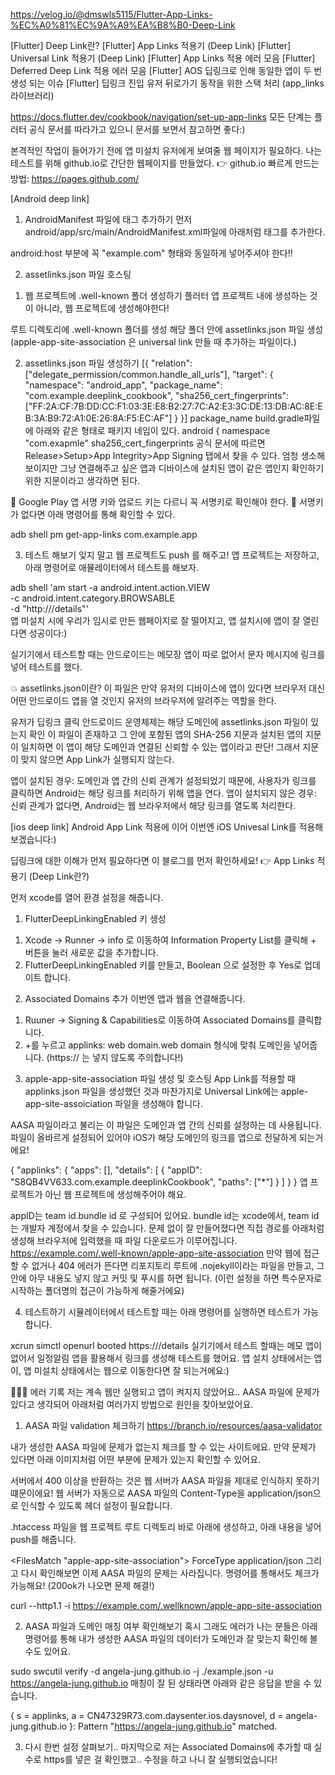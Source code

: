 https://velog.io/@dmswls5115/Flutter-App-Links-%EC%A0%81%EC%9A%A9%EA%B8%B0-Deep-Link

[Flutter] Deep Link란?
[Flutter] App Links 적용기 (Deep Link)
[Flutter] Universal Link 적용기 (Deep Link)
[Flutter] App Links 적용 에러 모음
[Flutter] Deferred Deep Link 적용 에러 모음
[Flutter] AOS 딥링크로 인해 동일한 앱이 두 번 생성 되는 이슈
[Flutter] 딥링크 진입 유저 뒤로가기 동작을 위한 스택 처리 (app_links 라이브러리)

https://docs.flutter.dev/cookbook/navigation/set-up-app-links
모든 단계는 플러터 공식 문서를 따라가고 있으니 문서를 보면서 참고하면 좋다:)


본격적인 작업이 들어가기 전에 앱 미설치 유저에게 보여줄 웹 페이지가 필요하다. 나는 테스트를 위해 github.io로 간단한 웹페이지를 만들었다.
👉 github.io 빠르게 만드는 방법: https://pages.github.com/

[Android deep link]
1. AndroidManifest 파일에 태그 추가하기
   먼저 android/app/src/main/AndroidManifest.xml파일에 아래처럼 태그를 추가한다.

android:host 부분에 꼭 "example.com" 형태와 동일하게 넣어주셔야 한다!!
<meta-data android:name="flutter_deeplinking_enabled" android:value="true" />
<intent-filter android:autoVerify="true">
<action android:name="android.intent.action.VIEW" />
<category android:name="android.intent.category.DEFAULT" />
<category android:name="android.intent.category.BROWSABLE" />
<data android:scheme="http" android:host="example.com" />
<data android:scheme="https" />
</intent-filter>

2. assetlinks.json 파일 호스팅
1) 웹 프로젝트에 .well-known 폴더 생성하기
   플러터 앱 프로젝트 내에 생성하는 것이 아니라, 웹 프로젝트에 생성해야한다!

루트 디렉토리에 .well-known 폴더를 생성
해당 폴더 안에 assetlinks.json 파일 생성
(apple-app-site-association 은 universal link 만들 때 추가하는 파일이다.)

2) assetlinks.json 파일 생성하기
   [{
   "relation": ["delegate_permission/common.handle_all_urls"],
   "target": {
   "namespace": "android_app",
   "package_name": "com.example.deeplink_cookbook",
   "sha256_cert_fingerprints":
   ["FF:2A:CF:7B:DD:CC:F1:03:3E:E8:B2:27:7C:A2:E3:3C:DE:13:DB:AC:8E:EB:3A:B9:72:A1:0E:26:8A:F5:EC:AF"]
   }
   }]
   package_name
   build.gradle파일에 아래와 같은 형태로 패키지 네임이 있다.
   android {
   namespace "com.exapmle"
   sha256_cert_fingerprints
   공식 문서에 따르면 Release>Setup>App Integrity>App Signing 탭에서 찾을 수 있다.
   엄청 생소해보이지만 그냥 연결해주고 싶은 앱과 디바이스에 설치된 앱이 같은 앱인지 확인하기 위한 지문이라고 생각하면 된다.

🚨 Google Play 앱 서명 키와 업로드 키는 다르니 꼭 서명키로 확인해야 한다.
🚨 서명키가 없다면 아래 명령어를 통해 확인할 수 있다.

adb shell pm get-app-links com.example.app

3. 테스트 해보기
   잊지 말고 웹 프로젝트도 push 를 해주고! 앱 프로젝트는 저장하고, 아래 명령어로 애뮬레이터에서 테스트를 해보자.

adb shell 'am start -a android.intent.action.VIEW \
-c android.intent.category.BROWSABLE \
-d "http://<web-domain>/details"' \
<package name>
앱 미설치 시에 우리가 임시로 만든 웹페이지로 잘 떨어지고, 앱 설치시에 앱이 잘 열린다면 성공이다:)

실기기에서 테스트할 때는 안드로이드는 메모장 앱이 따로 없어서 문자 메시지에 링크를 넣어 테스트를 했다.


💥 assetlinks.json이란?
이 파일은 만약 유저의 디바이스에 앱이 있다면 브라우저 대신 어떤 안드로이드 앱을 열 것인지 유저의 브라우저에 알려주는 역할을 한다.

유저가 딥링크 클릭
안드로이드 운영체제는 해당 도메인에 assetlinks.json 파일이 있는지 확인
이 파일이 존재하고 그 안에 포함된 앱의 SHA-256 지문과 설치된 앱의 지문이 일치하면
이 앱이 해당 도메인과 연결된 신뢰할 수 있는 앱이라고 판단!
그래서 지문이 맞지 않으면 App Link가 실행되지 않는다.

앱이 설치된 경우: 도메인과 앱 간의 신뢰 관계가 설정되었기 때문에, 사용자가 링크를 클릭하면 Android는 해당 링크를 처리하기 위해 앱을 연다.
앱이 설치되지 않은 경우: 신뢰 관계가 없다면, Android는 웹 브라우저에서 해당 링크를 열도록 처리한다.

[ios deep link]
Android App Link 적용에 이어 이번엔 iOS Univesal Link를 적용해보겠습니다:)

딥링크에 대한 이해가 먼저 필요하다면 이 블로그를 먼저 확인하세요!
👉 App Links 적용기 (Deep Link란?)

먼저 xcode를 열어 환경 설정을 해줍니다.

1. FlutterDeepLinkingEnabled 키 생성


1) Xcode -> Runner → info 로 이동하여 Information Property List를 클릭해 + 버튼을 눌러 새로운 값을 추가합니다.
2) FlutterDeepLinkingEnabled 키를 만들고, Boolean 으로 설정한 후 Yes로 업데이트 합니다.


2. Associated Domains 추가
   이번엔 앱과 웹을 연결해줍니다.

1) Ruuner → Signing & Capabilities로 이동하여 Associated Domains를 클릭합니다.
2) +를 누르고 applinks: web domain.web domain 형식에 맞춰 도메인을 넣어줍니다.
   (https:// 는 넣지 않도록 주의합니다!)



3. apple-app-site-association 파일 생성 및 호스팅
   App Link를 적용할 때 applinks.json 파일을 생성했던 것과 마찬가지로 Universal Link에는 apple-app-site-assoiciation 파일을 생성해야 합니다.

AASA 파일이라고 불리는 이 파일은 도메인과 앱 간의 신뢰를 설정하는 데 사용됩니다. 파일이 올바르게 설정되어 있어야 iOS가 해당 도메인의 링크를 앱으로 전달하게 되는거에요!

{
"applinks": {
"apps": [],
"details": [
{
"appID": "S8QB4VV633.com.example.deeplinkCookbook",
"paths": ["*"]
}
]
}
}
앱 프로젝트가 아닌 웹 프로젝트에 생성해주어야 해요.

appID는 team id.bundle id 로 구성되어 있어요.
bundle id는 xcode에서, team id는 개발자 계정에서 찾을 수 있습니다.
문제 없이 잘 만들어졌다면 직접 경로를 아래처럼 생성해 브라우저에 입력했을 때 파일 다운로드가 이루어집니다.
https://example.com/.well-known/apple-app-site-association
만약 웹에 접근할 수 없거나 404 에러가 뜬다면 리포지토리 루트에 .nojekyll이라는 파일을 만들고, 그 안에 아무 내용도 넣지 않고 커밋 및 푸시를 하면 됩니다. (이런 설정을 하면 특수문자로 시작하는 폴더명의 접근이 가능하게 해줄거에요)


4. 테스트하기
   시뮬레이터에서 테스트할 때는 아래 명령어를 실행하면 테스트가 가능합니다.

xcrun simctl openurl booted https://<web domain>/details
실기기에서 테스트 할때는 메모 앱이 없어서 일정알림 앱을 활용해서 링크를 생성해 테스트를 했어요.
앱 설치 상태에서는 앱이, 앱 미설치 상태에서는 웹으로 이동한다면 잘 되는거에요:)

💁🏻‍♀️ 에러 기록
저는 계속 웹만 실행되고 앱이 켜지지 않았어요.. AASA 파일에 문제가 있다고 생각되어 아래처럼 여러가지 방법으로 원인을 찾아보았어요.

1. AASA 파일 validation 체크하기
   https://branch.io/resources/aasa-validator

내가 생성한 AASA 파일에 문제가 없는지 체크를 할 수 있는 사이트에요. 만약 문제가 있다면 아래 이미지처럼 어떤 부분에 문제가 있는지 확인할 수 있어요.


서버에서 400 이상을 반환하는 것은 웹 서버가 AASA 파일을 제대로 인식하지 못하기 떄문이에요!
웹 서버가 자동으로 AASA 파일의 Content-Type을 application/json으로 인식할 수 있도록 헤더 설정이 필요합니다.

.htaccess 파일을 웹 프로젝트 루트 디렉토리 바로 아래에 생성하고, 아래 내용을 넣어 push를 해줍니다.

<FilesMatch "apple-app-site-association">
ForceType application/json
</FilesMatch>
그리고 다시 확인해보면 이제 AASA 파일의 문제는 사라집니다. 명령어를 통해서도 체크가 가능해요! (200ok가 나오면 문제 해결!)


curl --http1.1 -i https://example.com/.wellknown/apple-app-site-association



2. AASA 파일과 도메인 매칭 여부 확인해보기
   혹시 그래도 에러가 나는 분들은 아래 명령어를 통해 내가 생성한 AASA 파일의 데이터가 도메인과 잘 맞는지 확인해 볼 수도 있어요.

sudo swcutil verify -d angela-jung.github.io -j ./example.json -u https://angela-jung.github.io
매칭이 잘 된 상태라면 아래와 같은 응답을 받을 수 있습니다.

{ s = applinks, a = CN47329R73.com.daysenter.ios.daysnovel, d = angela-jung.github.io }: Pattern "https://angela-jung.github.io" matched.

3. 다시 한번 설정 살펴보기..
   마지막으로 저는 Associated Domains에 추가할 때 실수로 https를 넣은 걸 확인했고.. 수정을 하고 나니 잘 실행되었습니다!